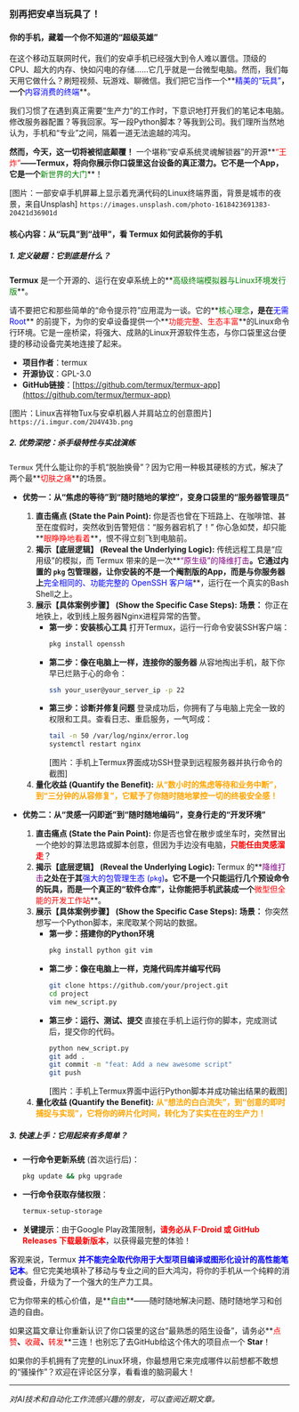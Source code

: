 
### **别再把安卓当玩具了！**

#### **你的手机，藏着一个你不知道的“超级英雄”**

在这个移动互联网时代，我们的安卓手机已经强大到令人难以置信。顶级的CPU、超大的内存、快如闪电的存储……它几乎就是一台微型电脑。然而，我们每天用它做什么？刷短视频、玩游戏、聊微信。我们把它当作一个**<font color='blue'>精美的“玩具”</font>**，一个**<font color='blue'>内容消费的终端</font>**。

我们习惯了在遇到真正需要“生产力”的工作时，下意识地打开我们的笔记本电脑。修改服务器配置？等我回家。写一段Python脚本？等我到公司。我们理所当然地认为，手机和“专业”之间，隔着一道无法逾越的鸿沟。

**然而，今天，这一切将被彻底颠覆！** 一个堪称“安卓系统灵魂解锁器”的开源**<font color='red'>“王炸”</font>**——**Termux**，将向你展示你口袋里这台设备的真正潜力。它不是一个App，它是一个**<font color='green'>新世界的大门</font>**！

[图片：一部安卓手机屏幕上显示着充满代码的Linux终端界面，背景是城市的夜景，来自Unsplash]
`https://images.unsplash.com/photo-1618423691383-20421d36901d`

#### **核心内容：从“玩具”到“战甲”，看 Termux 如何武装你的手机**

##### **1. 定义破题：它到底是什么？**

**Termux** 是一个开源的、运行在安卓系统上的**<font color='green'>高级终端模拟器与Linux环境发行版</font>**。

请不要把它和那些简单的“命令提示符”应用混为一谈。它的**<font color='green'>核心理念</font>**，是在**<font color='blue'>无需 Root</font>** 的前提下，为你的安卓设备提供一个**<font color='red'>功能完整、生态丰富</font>**的Linux命令行环境。它是一座桥梁，将强大、成熟的Linux开源软件生态，与你口袋里这台便捷的移动设备完美地连接了起来。

*   **项目作者**：termux
*   **开源协议**：GPL-3.0
*   **GitHub链接**：[https://github.com/termux/termux-app](https://github.com/termux/termux-app)

[图片：Linux吉祥物Tux与安卓机器人并肩站立的创意图片]
`https://i.imgur.com/2U4V43b.png`

##### **2. 优势深挖：杀手级特性与实战演练**

`Termux` 凭什么能让你的手机“脱胎换骨”？因为它用一种极其硬核的方式，解决了两个最**<font color='red'>切肤之痛</font>**的场景。

*   **优势一：从“焦虑的等待”到“随时随地的掌控”，变身口袋里的“服务器管理员”**
    1.  **直击痛点 (State the Pain Point):** 你是否也曾在下班路上、在咖啡馆、甚至在度假时，突然收到告警短信：“服务器宕机了！” 你心急如焚，却只能**<font color='red'>眼睁睁地看着</font>**，恨不得立刻飞到电脑前。
    2.  **揭示【底层逻辑】 (Reveal the Underlying Logic):** 传统远程工具是“应用级”的模拟，而 Termux 带来的是一次**<font color='purple'>“原生级”的降维打击</font>**。它通过内置的 `pkg` 包管理器，让你安装的不是一个阉割版的App，而是与你服务器上**<font color='blue'>完全相同的、功能完整的 OpenSSH 客户端</font>**，运行在一个真实的Bash Shell之上。
    3.  **展示【具体案例步骤】 (Show the Specific Case Steps):**
        **场景：** 你正在地铁上，收到线上服务器Nginx进程异常的告警。
        *   **第一步：安装核心工具**
            打开Termux，运行一行命令安装SSH客户端：
            ```bash
            pkg install openssh
            ```
        *   **第二步：像在电脑上一样，连接你的服务器**
            从容地掏出手机，敲下你早已烂熟于心的命令：
            ```bash
            ssh your_user@your_server_ip -p 22
            ```
        *   **第三步：诊断并修复问题**
            登录成功后，你拥有了与电脑上完全一致的权限和工具。查看日志、重启服务，一气呵成：
            ```bash
            tail -n 50 /var/log/nginx/error.log
            systemctl restart nginx
            ```
            [图片：手机上Termux界面成功SSH登录到远程服务器并执行命令的截图]
    4.  **量化收益 (Quantify the Benefit):** **<font color='orange'>从“数小时的焦虑等待和业务中断”，到“三分钟的从容修复”，它赋予了你随时随地掌控一切的终极安全感！</font>**

*   **优势二：从“灵感一闪即逝”到“随时随地编码”，变身行走的“开发环境”**
    1.  **直击痛点 (State the Pain Point):** 你是否也曾在散步或坐车时，突然冒出一个绝妙的算法思路或脚本创意，但因为手边没有电脑，**<font color='red'>只能任由灵感溜走</font>**？
    2.  **揭示【底层逻辑】 (Reveal the Underlying Logic):** Termux 的**<font color='purple'>降维打击</font>**之处在于其**<font color='blue'>强大的包管理生态 (`pkg`)</font>**。它不是一个只能运行几个预设命令的玩具，而是一个真正的“软件仓库”，让你能把手机武装成一个**<font color='red'>微型但全能的开发工作站</font>**。
    3.  **展示【具体案例步骤】 (Show the Specific Case Steps):**
        **场景：** 你突然想写一个Python脚本，来爬取某个网站的数据。
        *   **第一步：搭建你的Python环境**
            ```bash
            pkg install python git vim
            ```
        *   **第二步：像在电脑上一样，克隆代码库并编写代码**
            ```bash
            git clone https://github.com/your/project.git
            cd project
            vim new_script.py
            ```
        *   **第三步：运行、测试、提交**
            直接在手机上运行你的脚本，完成测试后，提交你的代码。
            ```bash
            python new_script.py
            git add .
            git commit -m "feat: Add a new awesome script"
            git push
            ```
            [图片：手机上Termux界面中运行Python脚本并成功输出结果的截图]
    4.  **量化收益 (Quantify the Benefit):** **<font color='orange'>从“想法的白白流失”，到“创意的即时捕捉与实现”，它将你的碎片化时间，转化为了实实在在的生产力！</font>**

##### **3. 快速上手：它用起来有多简单？**

*   **一行命令更新系统** (首次运行后)：
    ```bash
    pkg update && pkg upgrade
    ```
*   **一行命令获取存储权限**：
    ```bash
    termux-setup-storage
    ```
*   **关键提示**：由于Google Play政策限制，**<font color='red'>请务必从 F-Droid 或 GitHub Releases 下载最新版本</font>**，以获得最完整的体验！



客观来说，Termux **<font color='blue'>并不能完全取代你用于大型项目编译或图形化设计的高性能笔记本</font>**。但它完美地填补了移动与专业之间的巨大鸿沟，将你的手机从一个纯粹的消费设备，升级为了一个强大的生产力工具。

它为你带来的核心价值，是**<font color='green'>自由</font>**——随时随地解决问题、随时随地学习和创造的自由。

如果这篇文章让你重新认识了你口袋里的这台“最熟悉的陌生设备”，请务必**<font color='red'>点赞</font>**、**<font color='red'>收藏</font>**、**<font color='red'>转发</font>**三连！也别忘了去GitHub给这个伟大的项目点一个 **Star**！

 如果你的手机拥有了完整的Linux环境，你最想用它来完成哪件以前想都不敢想的“骚操作”？欢迎在评论区分享，看看谁的脑洞最大！

---
*对AI技术和自动化工作流感兴趣的朋友，可以查阅近期文章。*